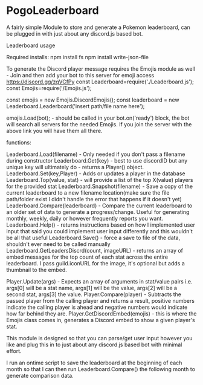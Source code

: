 # PogoLeaderboard
A fairly simple Module to store and generate a Pokemon leaderboard, can be plugged in with just about any discord.js based bot.


Leaderboard usage

Required installs: 
npm install fs
npm install write-json-file

To generate the Discord player message requires the Emojis module as well - Join and then add your bot to this server for emoji access https://discord.gg/zqVCfPy
const Leaderboard=require('./Leaderboard.js');
const Emojis=require('/Emojis.js');

const emojis = new Emojis.DiscordEmojis();
const leaderboard = new Leaderboard.Leaderboard('insert path/file name here');

emojis.Load(bot); - should be called in your bot.on('ready') block, the bot will search all servers for the needed Emojis.  If you join the server with the above link you will have them all there.


functions:

Leaderboard.Load(filename) - Only needed if you don't pass a filename during constructor
Leaderboard.Get(key) - best to use discordID but any unique key will ultimately do - returns a Player() object.
Leaderboard.Set(key,Player) - Adds or updates a player in the database
Leaderboard.Top(value, stat) - will provide a list of the top X(value) players for the provided stat
Leaderboard.Snapshot(filename) - Save a copy of the current leaderboard to a new filename location(make sure the file path/folder exist I didn't handle the error that happens if it doesn't yet)
Leaderboard.Compare(leaderboard) - Compare the current leaderboard to an older set of data to generate a progress/change.  Useful for generating monthly, weekly, daily or however frequently reports you want.
Leaderboard.Help() - returns instructions based on how I implemented user input that said you could implement user input differently and this wouldn't be all that useful
Leaderboard.Save() - force a save to file of the data, shouldn't ever need to be called manually
Leaderboard.GetLeadersDiscrd(count, imageURL) - returns an array of embed messages for the top count of each stat across the entire leaderboard.  I pass guild.iconURL for the image, it's optional but adds a thumbnail to the embed.


Player.Update(args) - Expects an array of arguments in stat/value pairs i.e. args[0] will be a stat name, args[1] will be the value, args[2] will be a second stat, args[3] the value. 
Player.Compare(player) - Subtracts the passed player from the calling player and returns a result, positive numbers indicate the calling player is ahead and negative numbers would indicate how far behind they are.
Player.GetDiscordEmbed(emojis) - this is where the Emojis class comes in, generates a Discord embed to show a given player's stat.


This module is designed so that you can parse/get user input however you like and plug this in to just about any discord.js based bot with minimal effort.

I run an ontime script to save the leaderboard at the beginning of each month so that I can then run Leaderboard.Compare() the following month to generate comparison data.

